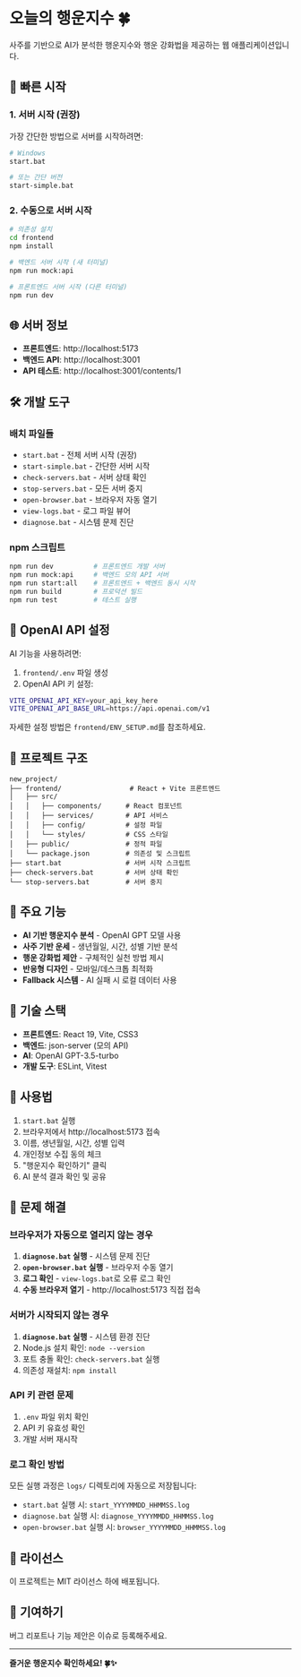 # 오늘의 행운지수 🍀

사주를 기반으로 AI가 분석한 행운지수와 행운 강화법을 제공하는 웹 애플리케이션입니다.

## 🚀 빠른 시작

### 1. 서버 시작 (권장)

가장 간단한 방법으로 서버를 시작하려면:

```bash
# Windows
start.bat

# 또는 간단 버전
start-simple.bat
```

### 2. 수동으로 서버 시작

```bash
# 의존성 설치
cd frontend
npm install

# 백엔드 서버 시작 (새 터미널)
npm run mock:api

# 프론트엔드 서버 시작 (다른 터미널)
npm run dev
```

## 🌐 서버 정보

- **프론트엔드**: http://localhost:5173
- **백엔드 API**: http://localhost:3001
- **API 테스트**: http://localhost:3001/contents/1

## 🛠️ 개발 도구

### 배치 파일들

- `start.bat` - 전체 서버 시작 (권장)
- `start-simple.bat` - 간단한 서버 시작
- `check-servers.bat` - 서버 상태 확인
- `stop-servers.bat` - 모든 서버 중지
- `open-browser.bat` - 브라우저 자동 열기
- `view-logs.bat` - 로그 파일 뷰어
- `diagnose.bat` - 시스템 문제 진단

### npm 스크립트

```bash
npm run dev          # 프론트엔드 개발 서버
npm run mock:api     # 백엔드 모의 API 서버
npm run start:all    # 프론트엔드 + 백엔드 동시 시작
npm run build        # 프로덕션 빌드
npm run test         # 테스트 실행
```

## 🔑 OpenAI API 설정

AI 기능을 사용하려면:

1. `frontend/.env` 파일 생성
2. OpenAI API 키 설정:

```bash
VITE_OPENAI_API_KEY=your_api_key_here
VITE_OPENAI_API_BASE_URL=https://api.openai.com/v1
```

자세한 설정 방법은 `frontend/ENV_SETUP.md`를 참조하세요.

## 📁 프로젝트 구조

```
new_project/
├── frontend/                 # React + Vite 프론트엔드
│   ├── src/
│   │   ├── components/      # React 컴포넌트
│   │   ├── services/        # API 서비스
│   │   ├── config/          # 설정 파일
│   │   └── styles/          # CSS 스타일
│   ├── public/              # 정적 파일
│   └── package.json         # 의존성 및 스크립트
├── start.bat                # 서버 시작 스크립트
├── check-servers.bat        # 서버 상태 확인
└── stop-servers.bat         # 서버 중지
```

## 🎯 주요 기능

- **AI 기반 행운지수 분석** - OpenAI GPT 모델 사용
- **사주 기반 운세** - 생년월일, 시간, 성별 기반 분석
- **행운 강화법 제안** - 구체적인 실천 방법 제시
- **반응형 디자인** - 모바일/데스크톱 최적화
- **Fallback 시스템** - AI 실패 시 로컬 데이터 사용

## 🔧 기술 스택

- **프론트엔드**: React 19, Vite, CSS3
- **백엔드**: json-server (모의 API)
- **AI**: OpenAI GPT-3.5-turbo
- **개발 도구**: ESLint, Vitest

## 📱 사용법

1. `start.bat` 실행
2. 브라우저에서 http://localhost:5173 접속
3. 이름, 생년월일, 시간, 성별 입력
4. 개인정보 수집 동의 체크
5. "행운지수 확인하기" 클릭
6. AI 분석 결과 확인 및 공유

## 🚨 문제 해결

### 브라우저가 자동으로 열리지 않는 경우

1. **`diagnose.bat` 실행** - 시스템 문제 진단
2. **`open-browser.bat` 실행** - 브라우저 수동 열기
3. **로그 확인** - `view-logs.bat`로 오류 로그 확인
4. **수동 브라우저 열기** - http://localhost:5173 직접 접속

### 서버가 시작되지 않는 경우

1. **`diagnose.bat` 실행** - 시스템 환경 진단
2. Node.js 설치 확인: `node --version`
3. 포트 충돌 확인: `check-servers.bat` 실행
4. 의존성 재설치: `npm install`

### API 키 관련 문제

1. `.env` 파일 위치 확인
2. API 키 유효성 확인
3. 개발 서버 재시작

### 로그 확인 방법

모든 실행 과정은 `logs/` 디렉토리에 자동으로 저장됩니다:
- `start.bat` 실행 시: `start_YYYYMMDD_HHMMSS.log`
- `diagnose.bat` 실행 시: `diagnose_YYYYMMDD_HHMMSS.log`
- `open-browser.bat` 실행 시: `browser_YYYYMMDD_HHMMSS.log`

## 📄 라이선스

이 프로젝트는 MIT 라이선스 하에 배포됩니다.

## 🤝 기여하기

버그 리포트나 기능 제안은 이슈로 등록해주세요.

---

**즐거운 행운지수 확인하세요! 🍀✨**
